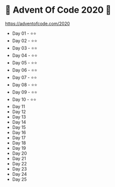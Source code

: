 # 🎁 Advent Of Code 2020 🎄

https://adventofcode.com/2020

* Day 01 - ⭐⭐
* Day 02 - ⭐⭐
* Day 03 - ⭐⭐
* Day 04 - ⭐⭐
* Day 05 - ⭐⭐
* Day 06 - ⭐⭐
* Day 07 - ⭐⭐
* Day 08 - ⭐⭐
* Day 09 - ⭐⭐
* Day 10 - ⭐⭐
* Day 11
* Day 12
* Day 13
* Day 14
* Day 15
* Day 16
* Day 17
* Day 18
* Day 19
* Day 20
* Day 21
* Day 22
* Day 23
* Day 24
* Day 25
